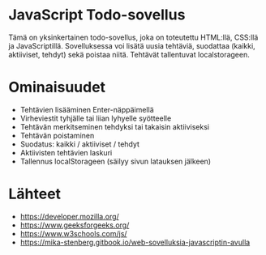 # JavaScript Todo-sovellus

Tämä on yksinkertainen todo-sovellus, joka on toteutettu HTML:llä, CSS:llä ja JavaScriptillä. Sovelluksessa voi lisätä uusia tehtäviä, suodattaa (kaikki, aktiiviset, tehdyt) sekä poistaa niitä. Tehtävät tallentuvat localstorageen.


# Ominaisuudet

- Tehtävien lisääminen Enter-näppäimellä
- Virheviestit tyhjälle tai liian lyhyelle syötteelle
- Tehtävän merkitseminen tehdyksi tai takaisin aktiiviseksi
- Tehtävän poistaminen
- Suodatus: kaikki / aktiiviset / tehdyt
- Aktiivisten tehtävien laskuri
- Tallennus localStorageen (säilyy sivun latauksen jälkeen)


# Lähteet 
- https://developer.mozilla.org/
- https://www.geeksforgeeks.org/
- https://www.w3schools.com/js/
- https://mika-stenberg.gitbook.io/web-sovelluksia-javascriptin-avulla